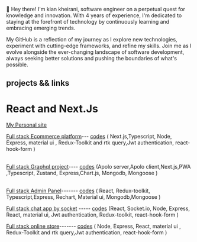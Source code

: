 <p>👋 Hey there! I'm kian kheirani, software engineer on a perpetual quest for knowledge and innovation. With 4 years of experience, I'm dedicated to staying at the forefront of technology by continuously learning and embracing emerging trends.

My GitHub is a reflection of my journey as I explore new technologies, experiment with cutting-edge frameworks, and refine my skills. Join me as I evolve alongside the ever-changing landscape of software development, always seeking better solutions and pushing the boundaries of what's possible.</p>

## projects && links 
 # React and Next.Js
   <a href='https://www.shiraz-digital.com/'>My Personal site<a/>
 
   <a href='https://next-pro-1.onrender.com'>Full stack Ecommerce platform<a/>--- <a 
   href='https://github.com/kiancodemy/next-pro'>codes<a/><span> ( Next.js,Typescript, Node, Express, material ui , Redux-Toolkit and rtk query,Jwt authentication, react-hook-form<span/> )
   <br>
   
   <br>
   <a href='https://graphql-ky63.onrender.com'>Full stack Graphql project<a/>----
   <a href='https://github.com/kiancodemy/graphql'>codes<a/><span> (Apolo server,Apolo client,Next.js,PWA ,Typescript, Zustand, Express,Chart.js, Mongodb, Mongoose <span/>)
   <br></br>
    
   <a href='https://frontadmin-xnvk.onrender.com/'>Full stack Admin Panel<a/>------- 
   <a href='https://github.com/kiancodemy/adminpanel'>codes<a/><span> ( React, Redux-toolkit, Typescript,Express, Rechart, Material ui, Mongodb,Mongoose <span/>)
   <br>
   
   <a href='https://chat-app-by-socket-io.onrender.com/'>Full stack chat app by socket<a/> -----
   <a href='https://github.com/kiancodemy/mernstack'>codes<a/><span> (React, Socket.io, Node, Express, React, material ui, Jwt authentication, Redux-toolkit, react-hook-form )<span/>
   <br>
     
   <a href='https://fullstack-pro.onrender.com/'>Full stack online store<a/>------- <a 
   href='https://github.com/kiancodemy/mernstack'>codes<a/><span> ( Node, Express, React, material ui , Redux-Toolkit and rtk query,Jwt authentication, react-hook-form<span/> )
   <br>
 
    
   
   
  
   



     
   
     
  
     
   
    
     
 
       


 
  
     
   
    

  
  



 
    

    
    
    
  
